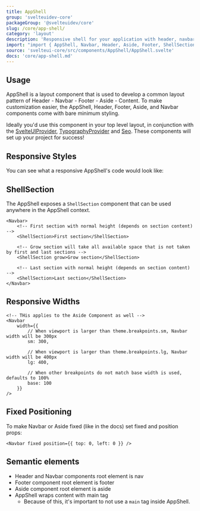 ```yaml
---
title: AppShell
group: 'svelteuidev-core'
packageGroup: '@svelteuidev/core'
slug: /core/app-shell/
category: 'layout'
description: 'Responsive shell for your application with header, navbar, sidebar, and footer'
import: "import { AppShell, Navbar, Header, Aside, Footer, ShellSection } from '@svelteuidev/core';"
source: 'svelteui-core/src/components/AppShell/AppShell.svelte'
docs: 'core/app-shell.md'
---
```


<script>
    import { Demo, AppShellDemos } from '@svelteuidev/demos';
    import { Heading } from 'components';
</script>

<Heading />

## Usage

AppShell is a layout component that is used to develop a common layout pattern of Header - Navbar - Footer - Aside - Content. To make customization easier, the AppShell, Header, Footer, Aside, and Navbar components come with bare minimum styling.

Ideally you'd use this component in your top level layout, in conjunction with the [SvelteUIProvider](theming/svelteui-provider), [TypographyProvider](core/typography-provider) and [Seo](core/seo). These components will set up your project for success!

<Demo demo={AppShellDemos.usage} />

## Responsive Styles

You can see what a responsive AppShell's code would look like:

<Demo demo={AppShellDemos.responsive} />

## ShellSection

The AppShell exposes a `ShellSection` component that can be used anywhere in the AppShell context.

```svelte
<Navbar>
	<!-- First section with normal height (depends on section content) -->
	<ShellSection>First section</ShellSection>

	<!-- Grow section will take all available space that is not taken by first and last sections -->
	<ShellSection grow>Grow section</ShellSection>

	<!-- Last section with normal height (depends on section content) -->
	<ShellSection>Last section</ShellSection>
</Navbar>
```

## Responsive Widths

```svelte
<!-- THis applies to the Aside Component as well -->
<Navbar
	width={{
		// When viewport is larger than theme.breakpoints.sm, Navbar width will be 300px
		sm: 300,

		// When viewport is larger than theme.breakpoints.lg, Navbar width will be 400px
		lg: 400,

		// When other breakpoints do not match base width is used, defaults to 100%
		base: 100
	}}
/>
```

## Fixed Positioning

To make Navbar or Aside fixed (like in the docs) set fixed and position props:

```svelte
<Navbar fixed position={{ top: 0, left: 0 }} />
```

## Semantic elements

- Header and Navbar components root element is nav
- Footer component root element is footer
- Aside component root element is aside
- AppShell wraps content with main tag
  - Because of this, it's important to not use a `main` tag inside AppShell.
